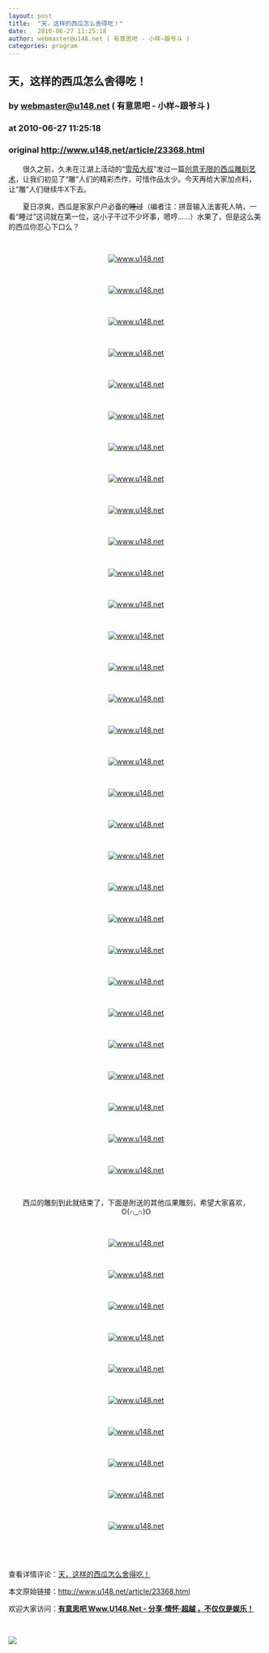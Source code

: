 ```yaml
---
layout: post
title:  "天，这样的西瓜怎么舍得吃！"
date:   2010-06-27 11:25:18
author: webmaster@u148.net ( 有意思吧 - 小样~跟爷斗 )
categories: program
---
```


## 天，这样的西瓜怎么舍得吃！
### by webmaster@u148.net ( 有意思吧 - 小样~跟爷斗 )
### at 2010-06-27 11:25:18
### original <http://www.u148.net/article/23368.html>

<p>　　很久之前，久未在江湖上活动的“<a href="http://www.u148.net/u/lansexuejia">雪茄大叔</a>”发过一篇<a href="http://www.u148.net/article/4451.html">创意无限的西瓜雕刻艺术</a>，让我们初见了“雕”人们的精彩杰作，可惜作品太少。今天再给大家加点料，让“雕”人们继续牛X下去。</p><p>　　夏日凉爽，西瓜是家家户户必备的<strike>睡过</strike>（编者注：拼音输入法害死人呐，一看“睡过”这词就在第一位，这小子干过不少坏事，嗯哼……）水果了，但是这么美的西瓜你忍心下口么？</p><p> </p><p style="text-align:center"><a href="http://www.u148.net"><img alt="www.u148.net" src="http://file1.u148.net/images/2010/6/watermelon/1.jpg"></a></p><p> </p><p style="text-align:center"><a href="http://www.u148.net"><img alt="www.u148.net" src="http://file1.u148.net/images/2010/6/watermelon/2.jpg"></a></p><p> </p><p style="text-align:center"><a href="http://www.u148.net"><img alt="www.u148.net" src="http://file1.u148.net/images/2010/6/watermelon/3.jpg"></a></p><p> </p><p style="text-align:center"><a href="http://www.u148.net"><img alt="www.u148.net" src="http://file1.u148.net/images/2010/6/watermelon/7.jpg"></a></p><p> </p><p style="text-align:center"><a href="http://www.u148.net"><img alt="www.u148.net" src="http://file1.u148.net/images/2010/6/watermelon/10.jpg"></a></p><p> </p><p style="text-align:center"><a href="http://www.u148.net"><img alt="www.u148.net" src="http://file1.u148.net/images/2010/6/watermelon/11.jpg"></a></p><p> </p><p style="text-align:center"><a href="http://www.u148.net"><img alt="www.u148.net" src="http://file1.u148.net/images/2010/6/watermelon/12.jpg"></a></p><p> </p><p style="text-align:center"><a href="http://www.u148.net"><img alt="www.u148.net" src="http://file1.u148.net/images/2010/6/watermelon/13.jpg"></a></p><p> </p><p style="text-align:center"><a href="http://www.u148.net"><img alt="www.u148.net" src="http://file1.u148.net/images/2010/6/watermelon/18.jpg"></a></p><p> </p><p style="text-align:center"><a href="http://www.u148.net"><img alt="www.u148.net" src="http://file1.u148.net/images/2010/6/watermelon/19.jpg"></a></p><p> </p><p style="text-align:center"><a href="http://www.u148.net"><img alt="www.u148.net" src="http://file1.u148.net/images/2010/6/watermelon/22.jpg"></a></p><p> </p><p style="text-align:center"><a href="http://www.u148.net"><img alt="www.u148.net" src="http://file1.u148.net/images/2010/6/watermelon/23.jpg"></a></p><p> </p><p style="text-align:center"><a href="http://www.u148.net"><img alt="www.u148.net" src="http://file1.u148.net/images/2010/6/watermelon/28.jpg"></a></p><p> </p><p style="text-align:center"><a href="http://www.u148.net"><img alt="www.u148.net" src="http://file1.u148.net/images/2010/6/watermelon/29.jpg"></a></p><p> </p><p style="text-align:center"><a href="http://www.u148.net"><img alt="www.u148.net" src="http://file1.u148.net/images/2010/6/watermelon/30.jpg"></a></p><p> </p><p style="text-align:center"><a href="http://www.u148.net"><img alt="www.u148.net" src="http://file1.u148.net/images/2010/6/watermelon/4.jpg"></a></p><p> </p><p style="text-align:center"><a href="http://www.u148.net"><img alt="www.u148.net" src="http://file1.u148.net/images/2010/6/watermelon/5.jpg"></a></p><p> </p><p style="text-align:center"><a href="http://www.u148.net"><img alt="www.u148.net" src="http://file1.u148.net/images/2010/6/watermelon/6.jpg"></a></p><p> </p><p style="text-align:center"><a href="http://www.u148.net"><img alt="www.u148.net" src="http://file1.u148.net/images/2010/6/watermelon/8.jpg"></a></p><p> </p><p style="text-align:center"><a href="http://www.u148.net"><img alt="www.u148.net" src="http://file1.u148.net/images/2010/6/watermelon/9.jpg"></a></p><p> </p><p style="text-align:center"><a href="http://www.u148.net"><img alt="www.u148.net" src="http://file1.u148.net/images/2010/6/watermelon/14.jpg"></a></p><p> </p><p style="text-align:center"><a href="http://www.u148.net"><img alt="www.u148.net" src="http://file1.u148.net/images/2010/6/watermelon/15.jpg"></a></p><p> </p><p style="text-align:center"><a href="http://www.u148.net"><img alt="www.u148.net" src="http://file1.u148.net/images/2010/6/watermelon/16.jpg"></a></p><p> </p><p style="text-align:center"><a href="http://www.u148.net"><img alt="www.u148.net" src="http://file1.u148.net/images/2010/6/watermelon/17.jpg"></a></p><p> </p><p style="text-align:center"><a href="http://www.u148.net"><img alt="www.u148.net" src="http://file1.u148.net/images/2010/6/watermelon/20.jpg"></a></p><p> </p><p style="text-align:center"><a href="http://www.u148.net"><img alt="www.u148.net" src="http://file1.u148.net/images/2010/6/watermelon/21.jpg"></a></p><p> </p><p style="text-align:center"><a href="http://www.u148.net"><img alt="www.u148.net" src="http://file1.u148.net/images/2010/6/watermelon/24.jpg"></a></p><p> </p><p style="text-align:center"><a href="http://www.u148.net"><img alt="www.u148.net" src="http://file1.u148.net/images/2010/6/watermelon/25.jpg"></a></p><p> </p><p style="text-align:center"><a href="http://www.u148.net"><img alt="www.u148.net" src="http://file1.u148.net/images/2010/6/watermelon/26.jpg"></a></p><p> </p><p style="text-align:center"><a href="http://www.u148.net"><img alt="www.u148.net" src="http://file1.u148.net/images/2010/6/watermelon/27.jpg"></a></p><p> </p><p style="text-align:center">西瓜的雕刻到此就结束了，下面是附送的其他瓜果雕刻，希望大家喜欢，O(∩_∩)O</p><p> </p><p style="text-align:center"><a href="http://www.u148.net"><img alt="www.u148.net" src="http://file1.u148.net/images/2010/6/watermelon/31.jpg"></a></p><p> </p><p style="text-align:center"><a href="http://www.u148.net"><img alt="www.u148.net" src="http://file1.u148.net/images/2010/6/watermelon/32.jpg"></a></p><p> </p><p style="text-align:center"><a href="http://www.u148.net"><img alt="www.u148.net" src="http://file1.u148.net/images/2010/6/watermelon/33.jpg"></a></p><p> </p><p style="text-align:center"><a href="http://www.u148.net"><img alt="www.u148.net" src="http://file1.u148.net/images/2010/6/watermelon/34.jpg"></a></p><p> </p><p style="text-align:center"><a href="http://www.u148.net"><img alt="www.u148.net" src="http://file1.u148.net/images/2010/6/watermelon/35.jpg"></a></p><p> </p><p style="text-align:center"><a href="http://www.u148.net"><img alt="www.u148.net" src="http://file1.u148.net/images/2010/6/watermelon/36.jpg"></a></p><p> </p><p style="text-align:center"><a href="http://www.u148.net"><img alt="www.u148.net" src="http://file1.u148.net/images/2010/6/watermelon/37.jpg"></a></p><p> </p><p style="text-align:center"><a href="http://www.u148.net"><img alt="www.u148.net" src="http://file1.u148.net/images/2010/6/watermelon/38.jpg"></a></p><p> </p><p style="text-align:center"><a href="http://www.u148.net"><img alt="www.u148.net" src="http://file1.u148.net/images/2010/6/watermelon/39.jpg"></a></p><p> </p><p style="text-align:center"><a href="http://www.u148.net"><img alt="www.u148.net" src="http://file1.u148.net/images/2010/6/watermelon/40.jpg"></a></p><p> </p><p> </p><p>查看详情评论：<a href="http://www.u148.net/article/23368.html">天，这样的西瓜怎么舍得吃！ </a></p><p>本文原始链接：<a href="http://www.u148.net/article/23368.html">http://www.u148.net/article/23368.html</a></p><p>欢迎大家访问：<a href="http://www.u148.net"><strong>有意思吧 Www.U148.Net - 分享·情怀·超越 ，不仅仅是娱乐！</strong></a></p><p> </p><a href="http://s.click.taobao.com/t_8?e=7HZ5x%2BOzdZVpZWpedMS%2BRVJgATA%3D&amp;p=mm_15599093_0_0"><img src="http://img.u148.net/activity/2010/6/tungsten_rss.gif" border="0"></a><p> </p>